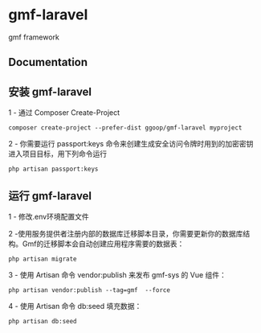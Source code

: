 # gmf-laravel
gmf framework
## Documentation


## 安装 gmf-laravel
1 - 通过 Composer Create-Project
```shell
composer create-project --prefer-dist ggoop/gmf-laravel myproject
```
2 - 你需要运行 passport:keys 命令来创建生成安全访问令牌时用到的加密密钥
进入项目目标，用下列命令运行
```shell
php artisan passport:keys
```

## 运行 gmf-laravel
1 - 修改.env环境配置文件

2 -使用服务提供者注册内部的数据库迁移脚本目录，你需要更新你的数据库结构。Gmf的迁移脚本会自动创建应用程序需要的数据表：

```shell
php artisan migrate
```

3 - 使用 Artisan 命令 vendor:publish 来发布 gmf-sys 的 Vue 组件：
```shell
php artisan vendor:publish --tag=gmf  --force
```

4 - 使用 Artisan 命令 db:seed 填充数据：
```shell
php artisan db:seed
```